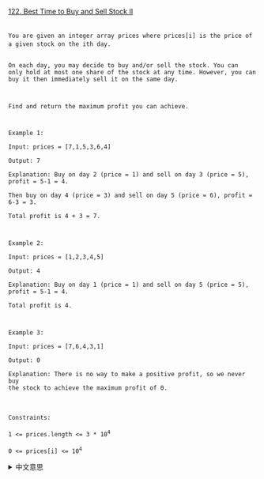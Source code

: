 [122. Best Time to Buy and Sell Stock II
](https://leetcode.com/problems/best-time-to-buy-and-sell-stock-ii/)

<code>
You are given an integer array prices where prices[i] is the price of a given stock on the ith day.  

On each day, you may decide to buy and/or sell the stock. You can only hold at most one share of the stock at any time. However, you can buy it then immediately sell it on the same day.  

Find and return the maximum profit you can achieve.

Example 1:  
Input: prices = [7,1,5,3,6,4]  
Output: 7  
Explanation: Buy on day 2 (price = 1) and sell on day 3 (price = 5), profit = 5-1 = 4.  
Then buy on day 4 (price = 3) and sell on day 5 (price = 6), profit = 6-3 = 3.  
Total profit is 4 + 3 = 7.  

Example 2:  
Input: prices = [1,2,3,4,5]  
Output: 4  
Explanation: Buy on day 1 (price = 1) and sell on day 5 (price = 5), profit = 5-1 = 4.  
Total profit is 4.  

Example 3:  
Input: prices = [7,6,4,3,1]  
Output: 0  
Explanation: There is no way to make a positive profit, so we never buy the stock to achieve the maximum profit of 0.  


Constraints:  
1 <= prices.length <= 3 * 10<sup>4</sup>  
0 <= prices[i] <= 10<sup>4</sup>
</code>

<details>
  <summary>中文意思</summary>

> 給一組prices int array, 其中prices[i]表示當天股票的價格.  
> 目標是實現的最大利潤
> 每一天都可以買入跟賣出股票, 但一天最大只能持有一檔股票
> 可以購買它, 且當天就賣出  
> 如果無法獲得利潤, 則返回0  
# 買低賣高!

直覺上很像是要找一組最佳解, 每個值都往後看最優的價格做賣出, 但也要考慮到其他的值.
很是麻煩~主要是這樣要把所有情況都跑一次, Time complexity O(n<sup>n</sup>),  Space complexity O(n<sup>n</sup>)

我觀察example2 , prices = [1,2,3,4,5]  
他的1在Day1買入, 例子說在Day5賣出, 得到利潤4
但其實好像也能今天的值大於昨天的值做賣掉, 再買入, 反覆操作
也是能得到一樣的結果

也在思考要是刻意跳過一個谷峰, 會不會讓利潤更高
![](122_maxprofit_1.png)
但這樣反而少一次買賣的機會, 其實沒比較賺

example2的例子其實也能看成
Day1買入,隔天賣出, 又買入;
這樣反覆操作
![](122_maxprofit_2.png)
再次印證 
# 買低賣高!
</details>